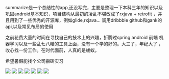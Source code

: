summarize是一个总结性的app,还没写完，主要是整理一下本科三年的知识以及巩固android基本知识，项目结构从最初的凌乱不堪改成了rxjava + retrofit
，并且用到了一些优秀的开源库，例如glide,rxjava... 调用dribbble github和gank的api,以及常见布局的使用           

之前花费大量的时间在寻找自己的技术上的兴趣，折腾过spring android 前端 机器学习以及一些乱七八糟的工具上面，没有一个学的好的。大三了，年纪大了
，收心找一份工作。在时代面前，人真的是蝼蚁。

希望暑假能找个公司搬砖实习

![](https://github.com/yamaidie/summarize/blob/master/Screenshot%2FScreenshot_20160601-174815.png)
![](https://github.com/yamaidie/summarize/blob/master/Screenshot%2FScreenshot_20160601-174838.png)
![](https://github.com/yamaidie/summarize/blob/master/Screenshot%2FScreenshot_20160601-174916.png)
![](https://github.com/yamaidie/summarize/blob/master/Screenshot%2FScreenshot_20160601-175002.png)
![](https://github.com/yamaidie/summarize/blob/master/Screenshot%2FScreenshot_20160601-175033.png)
![](https://github.com/yamaidie/summarize/blob/master/Screenshot%2FScreenshot_20160601-175042.png)
![](https://github.com/yamaidie/summarize/blob/master/Screenshot%2FScreenshot_20160601-175106.png)
